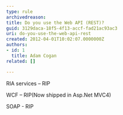 ```yaml
---
type: rule
archivedreason: 
title: Do you use the Web API (REST)?
guid: 3129daca-18f5-4f13-accf-fad21ac93ac3
uri: do-you-use-the-web-api-rest
created: 2012-04-01T10:02:07.0000000Z
authors:
- id: 1
  title: Adam Cogan
related: []

---
```


RIA services – RIP

WCF – RIP(Now shipped in Asp.Net MVC4)

SOAP - RIP

<!--endintro-->
